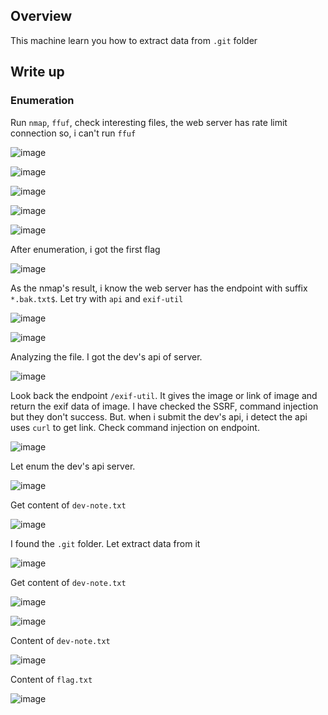 ## Overview 
This machine learn you how to extract data from `.git` folder 

## Write up 
### Enumeration 
Run `nmap`, `ffuf`, check interesting files, the web server has rate limit connection so, i can't run `ffuf`  

![image](https://user-images.githubusercontent.com/22276823/146551129-d1ace12c-c4ed-43a2-853d-05e83f7f936c.png) 

![image](https://user-images.githubusercontent.com/22276823/146551337-c52695bb-791d-45be-b84b-13f1477bd62c.png) 

![image](https://user-images.githubusercontent.com/22276823/146551222-fc28de73-575d-4a32-acb9-49b18526b420.png) 

![image](https://user-images.githubusercontent.com/22276823/146551273-a9cfb386-e9e0-46e2-9420-7212c759af09.png) 

![image](https://user-images.githubusercontent.com/22276823/146551730-5e945ad0-c418-41f9-867e-81df3f8d739c.png) 

After enumeration, i got the first flag 

![image](https://user-images.githubusercontent.com/22276823/146552432-53b6077d-ce1a-4828-89f1-60f1f196bc3a.png) 
 
 As the nmap's result, i know the web server has the endpoint with suffix `*.bak.txt$`. Let try with `api` and `exif-util` 
 
 ![image](https://user-images.githubusercontent.com/22276823/146552942-d98909cd-43fe-4ea8-857a-ac181841ed00.png) 
 
 ![image](https://user-images.githubusercontent.com/22276823/146552988-b9f4f9fe-ed81-438f-9918-067417164c47.png) 

Analyzing the file. I got the dev's api of server. 

![image](https://user-images.githubusercontent.com/22276823/146553159-05bda227-72dd-4616-80dd-033d19efb781.png) 

Look back the endpoint `/exif-util`. It gives the image or link of image and return the exif data of image. I have checked the SSRF, command injection but they don't success. But.
when i submit the dev's api, i detect the api uses `curl` to get link. Check command injection on endpoint. 

![image](https://user-images.githubusercontent.com/22276823/146553978-c40c6281-9c5f-411c-a0cb-acef08484c0c.png) 

Let enum the dev's api server. 

![image](https://user-images.githubusercontent.com/22276823/146554490-8cdd6e71-60b1-470b-bd3c-47ee86bcbd9e.png) 

Get content of `dev-note.txt` 

![image](https://user-images.githubusercontent.com/22276823/146554380-9e79aabb-9330-43c6-936c-aabad0a7cd2f.png) 

I found the `.git` folder. Let extract data from it 

![image](https://user-images.githubusercontent.com/22276823/146554703-dce65398-28af-4b02-9b80-09f83f07a6b1.png) 

Get content of `dev-note.txt` 

![image](https://user-images.githubusercontent.com/22276823/146555749-7ad6c9c7-12ca-4e12-a6b7-0a0ea0a95dd7.png) 

![image](https://user-images.githubusercontent.com/22276823/146555808-c2c8a4fe-20ee-4821-b8f9-cadac191ebde.png) 

Content of `dev-note.txt` 

![image](https://user-images.githubusercontent.com/22276823/146555906-d9770be8-7b3e-41f2-87c3-d81e2ab7d06d.png) 

Content of `flag.txt` 

![image](https://user-images.githubusercontent.com/22276823/146555995-f1e3bb8a-ede4-4542-ba5f-debbcd4b7a5e.png) 














